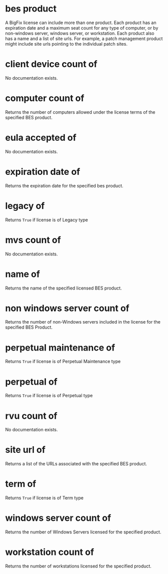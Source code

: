 # bes product

A BigFix license can include more than one product. Each product has an expiration date and a maximum seat count for any type of computer, or by non-windows server, windows server, or workstation. Each product also has a name and a list of site urls. For example, a patch management product might include site urls pointing to the individual patch sites.

# client device count of <bes product>

No documentation exists.

# computer count of <bes product>

Returns the number of computers allowed under the license terms of the specified BES product.

# eula accepted of <bes product>

No documentation exists.

# expiration date of <bes product>

Returns the expiration date for the specified bes product.

# legacy of <bes product>

Returns `True` if license is of Legacy type

# mvs count of <bes product>

No documentation exists.

# name of <bes product>

Returns the name of the specified licensed BES product.

# non windows server count of <bes product>

Returns the number of non-Windows servers included in the license for the specified BES Product.

# perpetual maintenance of <bes product>

Returns `True` if license is of Perpetual Maintenance type

# perpetual of <bes product>

Returns `True` if license is of Perpetual type

# rvu count of <bes product>

No documentation exists.

# site url of <bes product>

Returns a list of the URLs associated with the specified BES product.

# term of <bes product>

Returns `True` if license is of Term type

# windows server count of <bes product>

Returns the number of Windows Servers licensed for the specified product.

# workstation count of <bes product>

Returns the number of workstations licensed for the specified product.
